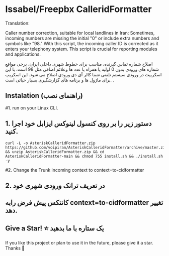 # Issabel/Freepbx CalleridFormatter
Translation:

Caller number correction, suitable for local landlines in Iran: Sometimes, incoming numbers are missing the initial "0" or include extra numbers and symbols like "98." With this script, the incoming caller ID is corrected as it enters your telephony system. This script is crucial for reporting modules and applications.

اصلاح شماره تماس گیرنده، مناسب برای خطوط شهری داخلی ایران، برخی مواقع شماره های ورودی بدون 0 اولیه یا همراه با عدد ها وعلائم اضافی مثل 98 است، با این اسکریپت در ورودی سیستم تلفنی شما کالر آی دی ورودی اصلاح می شود. این اسکریپ برای ماژول ها و برنامه های گزارشگیری بسیار حیاتی است.
.
## Instalation (راهنمای نصب)

#1. run on your Linux CLI.

## 1. دستور زیر را بر روی کنسول لینوکس ایزابل خود اجرا کنید.
```
curl -L -o AsteriskCalleridFormatter.zip https://github.com/voipiran/AsteriskCalleridFormatter/archive/master.zip && unzip AsteriskCalleridFormatter.zip && cd AsteriskCalleridFormatter-main && chmod 755 install.sh && ./install.sh -y
```


#2. Change the Trunk incoming context to   context=to-cidformatter

## 2. در تعریف ترانک ورودی شهری خود 
## کانتکس پیش فرض رابه context=to-cidformatter تغییر دهد.

## Give a Star! ⭐ یک ستاره با ما بدهید
If you like this project or plan to use it in the future, please give it a star. Thanks 🙏
